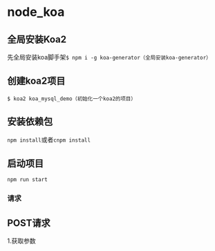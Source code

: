 # node_koa

## 全局安装Koa2
 先全局安装koa脚手架`$ npm i -g koa-generator（全局安装koa-generator）`
## 创建koa2项目
 `$ koa2 koa_mysql_demo（初始化一个koa2的项目）`
## 安装依赖包
 `npm install`或者`cnpm install`
## 启动项目
 `npm run start`
 
### 请求
## POST请求
 1.获取参数
 